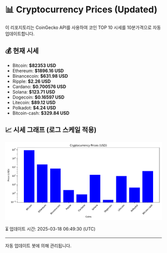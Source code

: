 
# 📊 Cryptocurrency Prices (Updated)

이 리포지토리는 CoinGecko API를 사용하여 코인 TOP 10 시세를 10분가격으로 자동 업데이트합니다.

## 💰 현재 시세
- Bitcoin: **$82353 USD**
- Ethereum: **$1896.16 USD**
- Binancecoin: **$631.98 USD**
- Ripple: **$2.26 USD**
- Cardano: **$0.700576 USD**
- Solana: **$123.71 USD**
- Dogecoin: **$0.16597 USD**
- Litecoin: **$89.12 USD**
- Polkadot: **$4.24 USD**
- Bitcoin-cash: **$329.84 USD**

## 📈 시세 그래프 (로그 스케일 적용)
![Crypto Prices](crypto_prices.png)

⏳ 업데이트 시간: 2025-03-18 06:49:30 (UTC)

---
자동 업데이트 봇에 의해 관리됩니다.

